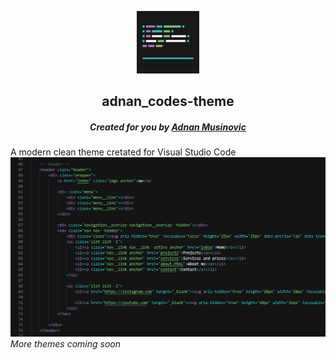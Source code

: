 <p align="center">
    <a href="https://adnanmusinovic-portfolio.000webhostapp.com/">
        <img alt="adnan codes theme icon" src="icon.png" witdh="100px" height="100px" />
    </a>
</p>
<h2 align="center">adnan_codes-theme</h2>
<h5 align="center">Created for you by <a href="https://www.instagram.com/adnan_codes/">Adnan Musinovic</a></h5>

A modern clean theme cretated for Visual Studio Code
![adnan_codes theme example](images/code-example.jpg)
*More themes coming soon*
